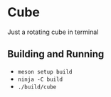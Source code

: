# Cube

Just a rotating cube in terminal

## Building and Running
* ``meson setup build``
* ``ninja -C build``
* ``./build/cube``